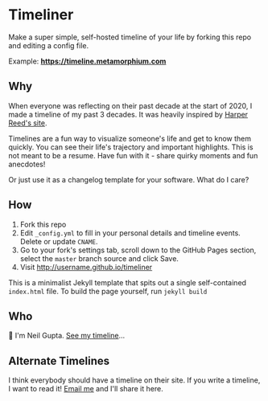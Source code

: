 # Timeliner

Make a super simple, self-hosted timeline of your life by forking this repo and editing a config file.

Example: **https://timeline.metamorphium.com**

## Why

When everyone was reflecting on their past decade at the start of 2020, I made a timeline of my past 3 decades. It was heavily inspired by [Harper Reed's site](https://harperreed.com).

Timelines are a fun way to visualize someone's life and get to know them quickly. You can see their life's trajectory and important highlights. This is not meant to be a resume. Have fun with it - share quirky moments and fun anecdotes!

Or just use it as a changelog template for your software. What do I care?

## How

1. Fork this repo
2. Edit `_config.yml` to fill in your personal details and timeline events. Delete or update `CNAME`.
3. Go to your fork's settings tab, scroll down to the GitHub Pages section, select the `master` branch source and click Save.
4. Visit http://username.github.io/timeliner

This is a minimalist Jekyll template that spits out a single self-contained `index.html` file. To build the page yourself, run `jekyll build`

## Who

👋 I'm Neil Gupta. [See my timeline](https://timeline.metamorphium.com)...

## Alternate Timelines

I think everybody should have a timeline on their site. If you write a timeline, I want to read it! [Email me](mailto:neil@metamorphium.com) and I'll share it here.
